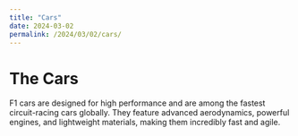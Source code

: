 ```yaml
---
title: "Cars"
date: 2024-03-02
permalink: /2024/03/02/cars/
---
```


# The Cars

F1 cars are designed for high performance and are among the fastest circuit-racing cars globally. They feature advanced aerodynamics, powerful engines, and lightweight materials, making them incredibly fast and agile.
